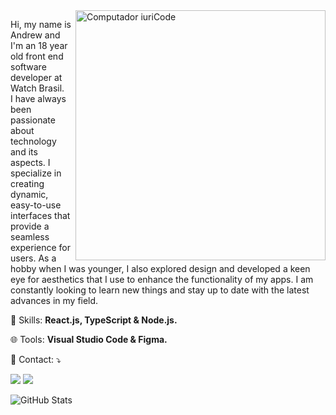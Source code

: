 <img src="https://raw.githubusercontent.com/MicaelliMedeiros/micaellimedeiros/master/image/computer-illustration.png" min-width="400px" max-width="400px" width="400px" align="right" alt="Computador iuriCode">

<p align="left"> 
  Hi, my name is Andrew and I'm an 18 year old front end software developer at Watch Brasil</strong>.<br>
  I have always been passionate about technology and its aspects. I specialize in creating dynamic,
  easy-to-use interfaces that provide a seamless experience for users. As a hobby when I was younger,
  I also explored design and developed a keen eye for aesthetics that I use to enhance the functionality
  of my apps. I am constantly looking to learn new things and stay up to date with the latest advances in my field.
</p>

<p align="left">
  🥷 Skills: <strong>React.js, TypeScript & Node.js.</strong>
</p>

<p align="left">
  🌐 Tools: <strong>Visual Studio Code & Figma.</strong>
</p>

<p align="left">
  💌 Contact: ⤵️
</p>

  <a href="https://www.linkedin.com/in/andrewgerez/" alt="Linkedin">
  <img src="https://img.shields.io/badge/-Linkedin-0e76a8?style=flat-square&logo=Linkedin&logoColor=white&link=https://www.linkedin.com/in/andrewgerez/" /></a>

  <a href="https://www.instagram.com/vampiredvil/" alt="Instagram">
  <img src="https://img.shields.io/badge/-Instagram-DF0174?style=flat-square&labelColor=DF0174&logo=instagram&logoColor=white&link=https://www.instagram.com/vampiredvil"/></a>
</p>  

![GitHub Stats](https://github-readme-stats.vercel.app/api?username=drewdevelopment&show_icons=true)

